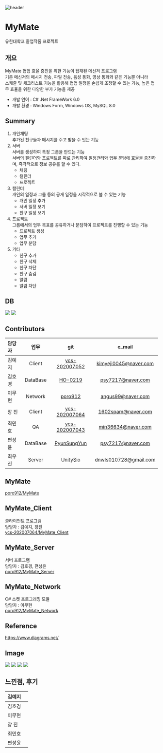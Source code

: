 ![header](https://capsule-render.vercel.app/api?type=waving&color=auto&height=300&section=header&text=MyMate&fontSize=90&animation=fadeIn&fontAlignY=38&desc=협업효율%20증진을%20위한%20메신저&descAlignY=51&descAlign=62)
# MyMate
유한대학교 졸업작품 프로젝트

## 개요
MyMate 협업 효율 증진을 위한 기능이 탑재된 메신저 프로그램</br>
기존 메신저의 메시지 전송, 파일 전송, 음성 통화, 영상 통화와 같은 기능뿐 아니라</br> 스케줄 및 체크리스트 기능을 활용해 협업 일정을 손쉽게 조정할 수 있는 기능, 높은 업무 효율을 위한 다양한 부가 기능을 제공

* 개발 언어 : C# .Net FrameWork 6.0
* 개발 환경 : Windows Form, Windows OS, MySQL 8.0

## Summary
1. 개인채팅</br>
    추가된 친구들과 메시지를 주고 받을 수 잇는 기능
2. 서버</br>
    서버를 생성하여 특정 그룹을 만드는 기능</br>
    서버의 캘린더와 프로젝트를 따로 관리하여 일정관리와 업무 분담에 효율을 증진하며, 즉각적으로 정보 공유를 할 수 있다.
    * 채팅
    * 캘린더
    * 프로젝트
3. 캘린더</br>
    개인의 일정과 그룹 등의 공개 일정을 시각적으로 볼 수 있는 기능
    * 개인 일정 추가
    * 서버 일정 보기
    * 친구 일정 보기
4. 프로젝트</br>
    그룹에서의 업무 목표를 공유하거나 분담하여 프로젝트를 진행할 수 있는 기능
    * 프로젝트 생성
    * 업무 추가
    * 업무 분담
5. 기타</br>
    * 친구 추가
    * 친구 삭제
    * 친구 차단
    * 친구 숨김
    * 알람
    * 알람 차단

## DB
<image src="./Image/DB_1.png"></impage>
<image src="./Image/DB_2.png"></impage>

## Contributors
| 담당자 | 업무 | git| e_mail |
| :--- | :---: | :---: | :---: |
| 김예지 | Client | [ycs-202007052](https://github.com/ycs-202007052) | kimyeji0045@naver.com |
| 김호경 | DataBase | [HO-0219](https://github.com/HO-0219) | psy7217@naver.com |
| 이무현 | Network | [poro912](https://github.com/poro912) | angus99@naver.com |
| 장 진  | Client | [ycs-202007064](https://github.com/ycs-202007064) | 1602spam@naver.com |
| 최민호 | QA | [ycs-202007043](https://github.com/ycs-202007043) | min36634@naver.com |
| 편성윤 | DataBase | [PyunSungYun](https://github.com/PyunSungYun) | psy7217@naver.com |
| 최우진 | Server | [UnitySio](https://github.com/UnitySio) | dnwls010728@gmail.com |

## MyMate
[poro912/MyMate](https://github.com/poro912/MyMate)

## MyMate_Client
클라이언트 프로그램</br>
담당자 : 김예지, 장진</br>
[ycs-202007064/MyMate_Client](https://github.com/ycs-202007064/MyMate_Client)  </br>

## MyMate_Server
서버 프로그램</br>
담당자 : 김호경, 편성윤</br>
[poro912/MyMate_Server](https://github.com/poro912/MyMate_Server)  </br>

## MyMate_Network
C# 소켓 프로그래밍 모듈</br>
담당자 : 이무현</br>
[poro912/MyMate_Network](https://github.com/poro912/MyMate_Network) </br>

## Reference
https://www.diagrams.net/

## Image
<image src="./Image/2-6조 프로젝트 사진.png"></impage>
<image src="./Image/CreateServerChat.png"></impage>
<image src="./Image/Calender.png"></impage>
<image src="./Image/Project.png"></impage>


## 느낀점, 후기
| 김예지 |  |
| :--- | :---: |
| 김호경 |  |
| 이무현 |  |
| 장 진  |  |
| 최민호 |  |
| 편성윤 |  |
